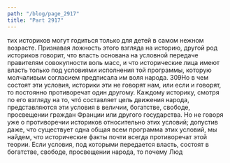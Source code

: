```yaml
---
path: "/blog/page_2917"
title: "Part 2917"
---
```


тих историков могут годиться только для детей в самом нежном возрасте.
Признавая ложность этого взгляда на историю, другой род историков говорит, что власть основана на условной передаче правителям совокупности воль масс, и что исторические лица имеют власть только под условиями исполнения той программы, которую молчаливым согласием предписала им воля народа. 309Но в чем состоят эти условия, историки эти не говорят нам, или если и говорят, то постоянно противоречат один другому.
Каждому историку, смотря по его взгляду на то, чтó составляет цель движения народа, представляются эти условия в величии, богатстве, свободе, просвещении граждан Франции или другого государства. Но не говоря уже о противоречии историков относительно этих условий; допустив даже, что существует одна общая всем программа этих условий, мы найдем, что исторические факты почти всегда противоречат этой теории. Если условия, под которыми передается власть, состоят в богатстве, свободе, просвещении народа, то почему Люд
